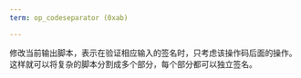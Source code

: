 ```yaml
---
term: op_codeseparator (0xab)

---
```

修改当前输出脚本，表示在验证相应输入的签名时，只考虑该操作码后面的操作。这样就可以将复杂的脚本分割成多个部分，每个部分都可以独立签名。